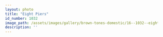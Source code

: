 ```yaml
---
layout: photo
title: "Eight Piers"
id_number: 1032
image_path: /assets/images/gallery/brown-tones-domestic/16--1032--eight-piers.jpg
description: ''
---
```

